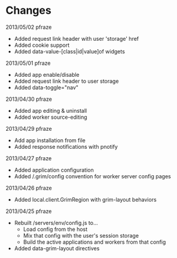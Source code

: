 Changes
=======

2013/05/02 pfraze
 
 - Added request link header with user 'storage' href
 - Added cookie support
 - Added data-value-[class|id|value]of widgets


2013/05/01 pfraze

 - Added app enable/disable
 - Added request link header to user storage
 - Added data-toggle="nav"


2013/04/30 pfraze
 
 - Added app editing & uninstall
 - Added worker source-editing


2013/04/29 pfraze

 - Add app installation from file
 - Added response notifications with pnotify


2013/04/27 pfraze

 - Added application configuration
 - Added /.grim/config convention for worker server config pages


2013/04/26 pfraze

 - Added local.client.GrimRegion with grim-layout behaviors


2013/04/25 pfraze

 - Rebuilt /servers/env/config.js to...
   - Load config from the host
   - Mix that config with the user's session storage
   - Build the active applications and workers from that config
 - Added data-grim-layout directives
